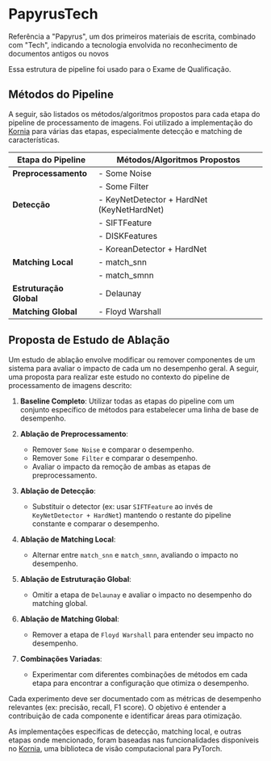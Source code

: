 # PapyrusTech
Referência a "Papyrus", um dos primeiros materiais de escrita, combinado com "Tech", indicando a tecnologia envolvida no reconhecimento de documentos antigos ou novos

Essa estrutura de pipeline foi usado para o Exame de Qualificação.

## Métodos do Pipeline

A seguir, são listados os métodos/algoritmos propostos para cada etapa do pipeline de processamento de imagens. Foi utilizado a implementação do [Kornia](https://kornia.github.io/) para várias das etapas, especialmente detecção e matching de características.

| Etapa do Pipeline       | Métodos/Algoritmos Propostos                 |
|-------------------------|----------------------------------------------|
| **Preprocessamento**    | - Some Noise                                 |
|                         | - Some Filter                                |
| **Detecção**            | - KeyNetDetector + HardNet (KeyNetHardNet)   |
|                         | - SIFTFeature                                |
|                         | - DISKFeatures                               |
|                         | - KoreanDetector + HardNet                   |
| **Matching Local**      | - match_snn                                  |
|                         | - match_smnn                                 |
| **Estruturação Global** | - Delaunay                                   |
| **Matching Global**     | - Floyd Warshall                             |

## Proposta de Estudo de Ablação

Um estudo de ablação envolve modificar ou remover componentes de um sistema para avaliar o impacto de cada um no desempenho geral. A seguir, uma proposta para realizar este estudo no contexto do pipeline de processamento de imagens descrito:

1. **Baseline Completo**: Utilizar todas as etapas do pipeline com um conjunto específico de métodos para estabelecer uma linha de base de desempenho.

2. **Ablação de Preprocessamento**:
   - Remover `Some Noise` e comparar o desempenho.
   - Remover `Some Filter` e comparar o desempenho.
   - Avaliar o impacto da remoção de ambas as etapas de preprocessamento.

3. **Ablação de Detecção**:
   - Substituir o detector (ex: usar `SIFTFeature` ao invés de `KeyNetDetector + HardNet`) mantendo o restante do pipeline constante e comparar o desempenho.

4. **Ablação de Matching Local**:
   - Alternar entre `match_snn` e `match_smnn`, avaliando o impacto no desempenho.

5. **Ablação de Estruturação Global**:
   - Omitir a etapa de `Delaunay` e avaliar o impacto no desempenho do matching global.

6. **Ablação de Matching Global**:
   - Remover a etapa de `Floyd Warshall` para entender seu impacto no desempenho.

7. **Combinações Variadas**:
   - Experimentar com diferentes combinações de métodos em cada etapa para encontrar a configuração que otimiza o desempenho.

Cada experimento deve ser documentado com as métricas de desempenho relevantes (ex: precisão, recall, F1 score). O objetivo é entender a contribuição de cada componente e identificar áreas para otimização.

As implementações específicas de detecção, matching local, e outras etapas onde mencionado, foram baseadas nas funcionalidades disponíveis no [Kornia](https://kornia.github.io/), uma biblioteca de visão computacional para PyTorch.

